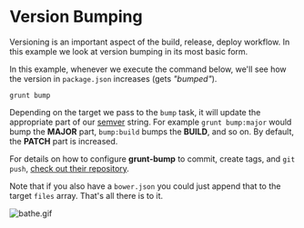 # Version Bumping

Versioning is an important aspect of the build, release, deploy workflow. In this example we look at version bumping in its most basic form.

In this example, whenever we execute the command below, we'll see how the version in `package.json` increases (gets _"bumped"_).

```shell
grunt bump
```

Depending on the target we pass to the `bump` task, it will update the appropriate part of our [semver][1] string. For example `grunt bump:major` would bump the **MAJOR** part, `bump:build` bumps the **BUILD**, and so on. By default, the **PATCH** part is increased.

For details on how to configure **grunt-bump** to commit, create tags, and `git push`, [check out their repository][2].

Note that if you also have a `bower.json` you could just append that to the target `files` array. That's all there is to it.

![bathe.gif][3]

  [1]: http://semver.org/
  [2]: https://github.com/vojtajina/grunt-bump
  [3]: http://i.imgur.com/na79Ztf.gif "Bathe in knowledge."
